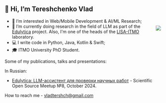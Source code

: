 ## 👋 Hi, I’m Tereshchenko Vlad

<img align="right" src="https://github-readme-stats.vercel.app/api?username=Vl-Tershch&show_icons=true&icon_color=805AD5&text_color=718096&bg_color=ffffff&count_private=true&include_all_commits=true" style="padding-top:23px;"/>

- 👀 I’m interested in Web/Mobile Development & AI/ML Research;
- 🌱 I’m currently doing research in the field of LLM as part of the [Edulytica](https://github.com/aimclub/Edulytica) project. Also, I'm one of the heads of the [LISA-ITMO](https://github.com/LISA-ITMO) laboratory.
- 💻 I write code in Python, Java, Kotlin & Swift;
- 🎓 ITMO University PhD Student.
  
<!-- <p><img align="right" src="https://github-readme-streak-stats.herokuapp.com/?user=Vl-Tershch&" alt="Vl-Tershch" /></p> -->

Some of my publications, talks and presentations:

In Russian:
- [Edulytica: LLM-ассистент для проверки научных работ](https://youtu.be/kDNREVv1IoI?si=lDzHTxTh333EcSaZ) - Scientific Open Source Meetup №8, October 2024.

How to reach me - vladtershch@gmail.com

